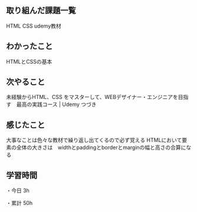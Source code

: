 ## 取り組んだ課題一覧

HTML CSS udemy教材
## わかったこと

HTMLとCSSの基本

## 次やること

未経験からHTML、CSS をマスターして、WEBデザイナー・エンジニアを目指す　最高の実践コース | Udemy
つづき

## 感じたこと

大事なことは色々な教材で繰り返し出てくるので必ず覚える
HTMLにおいて要素の全体の大きさは　widthとpaddingとborderとmarginの幅と高さの合算になる

## 学習時間

・今日 3h

・累計 50h

